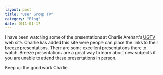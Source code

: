 ```yaml
---
layout: post
title: "User Group TV"
category: "Blog"
date: 2011-01-17
---
```



I have been watching some of the presentations at Charlie Arehart's [UGTV](http://www.carehart.org/ugtv/) web site. Charlie has added this site were people can place the links to their breeze presentations. There are some excellent presentations there to watch. Breeze presentations are a great way to learn about new subjects if you are unable to attend these presentations in person.

Keep up the good work Charlie.